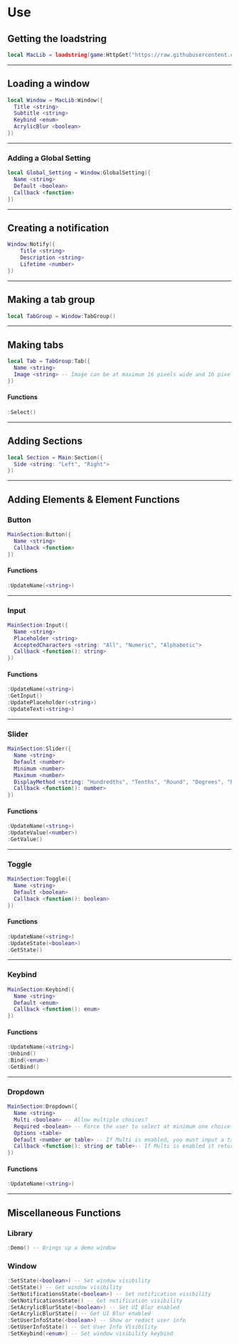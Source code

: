 # Use
## Getting the loadstring
```lua
local MacLib = loadstring(game:HttpGet("https://raw.githubusercontent.com/biggaboy212/Public-Resources/main/MacLib/maclib.lua"))()
```
---
## Loading a window
```lua
local Window = MacLib:Window({
  Title <string>
  Subtitle <string>
  Keybind <enum>
  AcrylicBlur <boolean>
})
```
---
### Adding a Global Setting
```lua
local Global_Setting = Window:GlobalSetting({
  Name <string>
  Default <boolean>
  Callback <function>
})
```
---
## Creating a notification
```lua
Window:Notify({
    Title <string>
    Description <string>
    Lifetime <number>
})
```
---
## Making a tab group
```lua
local TabGroup = Window:TabGroup()
```
---
## Making tabs
```lua
local Tab = TabGroup:Tab({
  Name <string>
  Image <string> -- Image can be at maximum 16 pixels wide and 16 pixels tall.
})
```
#### Functions
```lua
:Select()
```
---
## Adding Sections
```lua
local Section = Main:Section({
  Side <string: "Left", "Right">
})
```
---
## Adding Elements & Element Functions
### Button
```lua
MainSection:Button({
  Name <string>
  Callback <function>
})
```
#### Functions
```lua
:UpdateName(<string>)
```
---
### Input
```lua
MainSection:Input({
  Name <string>
  Placeholder <string>
  AcceptedCharacters <string: "All", "Numeric", "Alphabetic">
  Callback <function(): string>
})
```
#### Functions
```lua
:UpdateName(<string>)
:GetInput()
:UpdatePlaceholder(<string>)
:UpdateText(<string>)
```
---
### Slider
```lua
MainSection:Slider({
  Name <string>
  Default <number>
  Minimum <number>
  Maximum <number>
  DisplayMethod <string: "Hundredths", "Tenths", "Round", "Degrees", "Percent", "Value">
  Callback <function(): number>
})
```
#### Functions
```lua
:UpdateName(<string>)
:UpdateValue(<number>)
:GetValue()
```
---
### Toggle
```lua
MainSection:Toggle({
  Name <string>
  Default <boolean>
  Callback <function(): boolean>
})
```
#### Functions
```lua
:UpdateName(<string>)
:UpdateState(<boolean>)
:GetState()
```
---
### Keybind
```lua
MainSection:Keybind({
  Name <string>
  Default <enum>
  Callback <function(): enum>
})
```
#### Functions
```lua
:UpdateName(<string>)
:Unbind()
:Bind(<enum>)
:GetBind()
```
---
### Dropdown
```lua
MainSection:Dropdown({
  Name <string>
  Multi <boolean> -- Allow multiple choices?
  Required <boolean> -- Force the user to select at minimum one choice?
  Options <table>
  Default <number or table> -- If Multi is enabled, you must input a table of every option name that you want enabled. If Multi is disabled you must input the order in which the default option is at.
  Callback <function(): string or table>-- If Multi is enabled it returns a table like such: {"Option 1" = true, "Option 2" = true}. If Multi is disabled it will return the name of the selected option.
})
```
#### Functions
```lua
:UpdateName(<string>)
```
---

## Miscellaneous Functions
### Library
```lua
:Demo() -- Brings up a demo window
```
### Window
```lua
:SetState(<boolean>) -- Set window visibility
:GetState() -- Get window visibility
:SetNotificationsState(<boolean>) -- Set notification visibility
:GetNotificationsState() -- Get notification visibility
:SetAcrylicBlurState(<boolean>) -- Set UI Blur enabled
:GetAcrylicBlurState() -- Get UI Blur enabled
:SetUserInfoState(<boolean>) -- Show or redact user info
:GetUserInfoState() -- Get User Info Visibility
:SetKeybind(<enum>) -- Set window visibility keybind
```
